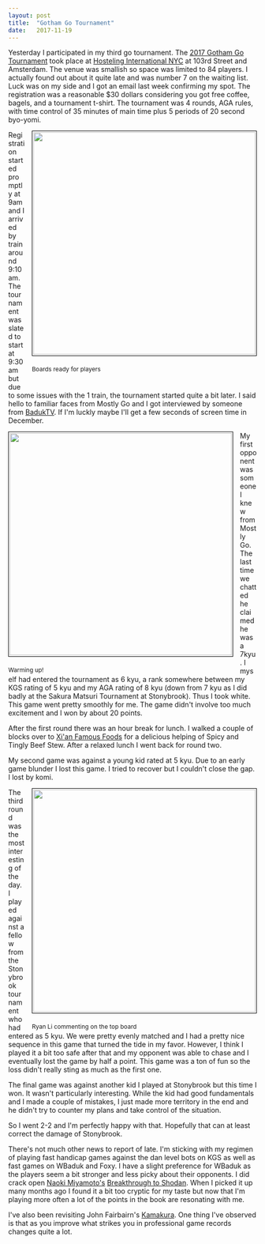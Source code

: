 ```yaml
---
layout: post
title:  "Gotham Go Tournament"
date:   2017-11-19
---
```


Yesterday I participated in my third go tournament. The
[2017 Gotham Go Tournament](http://www.peterarmenia.com/GothamGoTournament.html)
took place at [Hosteling International NYC](http://hinewyork.org) at
103rd Street and Amsterdam. The venue was smallish so space was limited to
84 players. I actually found out about it quite late and was number 7
on the waiting list. Luck was on my side and I got an email last week
confirming my spot. The registration was a reasonable $30 dollars
considering you got free coffee, bagels, and a tournament t-shirt. The
tournament was 4 rounds, AGA rules, with time control of 35 minutes of
main time plus 5 periods of 20 second byo-yomi. 

<div style="float:right; margin-left: 1em">
<image style="align: center; border: 1px solid black; padding: 2px;
margin-bottom: 0.5em;" width="450" src="http://swannodette.github.io/baduk/assets/images/gotham1.jpg" />
<p style="font-size: 12px; margin-bottom: 2em;">Boards ready for players</p>
</div>

Registration started promptly at 9am and I arrived by train around
9:10am. The tournament was slated to start at 9:30am but due to some
issues with the 1 train, the tournament started quite a bit later. I
said hello to familiar faces from Mostly Go and I got interviewed by
someone from
[BadukTV](https://www.youtube.com/user/onbaduktv/videos). If I'm
luckly maybe I'll get a few seconds of screen time in December.

<div style="float:left; margin-right: 1em">
<image style="align: center; border: 1px solid black; padding: 2px;
margin-bottom: 0.5em;" width="450" src="http://swannodette.github.io/baduk/assets/images/gotham2.jpg" />
<p style="font-size: 12px; margin-bottom: 0em;">Warming up!</p>
</div>

My first opponent was someone I knew from Mostly Go. The last time we
chatted he claimed he was a 7kyu. I myself had entered the tournament
as 6 kyu, a rank somewhere between my KGS rating of 5 kyu and my AGA
rating of 8 kyu (down from 7 kyu as I did badly at the Sakura Matsuri
Tournament at Stonybrook). Thus I took white. This game went pretty
smoothly for me. The game didn't involve too much excitement and I won by
about 20 points.

After the first round there was an hour break for lunch. I walked a
couple of blocks over to [Xi'an Famous Foods](http://xianfoods.com)
for a delicious helping of Spicy and Tingly Beef Stew. After a relaxed
lunch I went back for round two.

My second game was against a young kid rated at 5 kyu. Due to an early
game blunder I lost this game. I tried to recover but I couldn't close
the gap. I lost by komi.

<div style="float:right; margin-left: 1em">
<image style="align: center; border: 1px solid black; padding: 2px;
margin-bottom: 0.5em;" width="450" src="http://swannodette.github.io/baduk/assets/images/gotham3.jpg" />
<p style="font-size: 12px; margin-bottom: 0em;">Ryan Li commenting on
the top board</p>
</div>

The third round was the most interesting of the day. I played against
a fellow from the Stonybrook tournament who had entered as 5 kyu. We
were pretty evenly matched and I had a pretty nice sequence in this
game that turned the tide in my favor. However, I think I played it a
bit too safe after that and my opponent was able to chase and I
eventually lost the game by half a point. This game was a ton of fun
so the loss didn't really sting as much as the first one.

The final game was against another kid I played at Stonybrook but this
time I won. It wasn't particularly interesting. While the kid had good
fundamentals and I made a couple of mistakes, I just made more
territory in the end and he didn't try to counter my plans and take
control of the situation.

So I went 2-2 and I'm perfectly happy with that. Hopefully that can at
least correct the damage of Stonybrook.

There's not much other news to report of late. I'm sticking with my
regimen of playing fast handicap games against the dan level bots on
KGS as well as fast games on WBaduk and Foxy. I have a slight
preference for WBaduk as the players seem a bit stronger and less
picky about their opponents. I did crack open
[Naoki Miyamoto's](https://senseis.xmp.net/?NaokiMiyamoto)
[Breakthrough to Shodan](https://senseis.xmp.net/?TheBreakthroughToShodan). When
I picked it up many months ago I found it a bit too cryptic for my
taste but now that I'm playing more often a lot of the points in the
book are resonating with me.

I've also been revisiting John Fairbairn's
[Kamakura](https://senseis.xmp.net/?KamakuraTheBook). One thing I've
observed is that as you improve what strikes you in professional game
records changes quite a lot.
